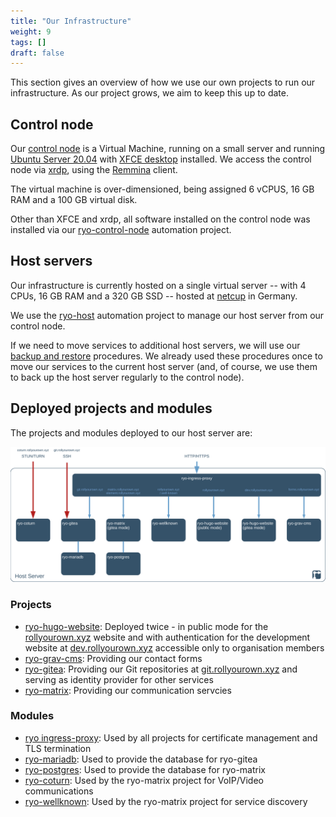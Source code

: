 ```yaml
---
title: "Our Infrastructure"
weight: 9
tags: []
draft: false
---
```

<!-- SPDX-FileCopyrightText: 2022 Wilfred Nicoll <xyzroller@rollyourown.xyz> -->
<!-- SPDX-License-Identifier: CC-BY-SA-4.0 -->

This section gives an overview of how we use our own projects to run our infrastructure. As our project grows, we aim to keep this up to date.

<!--more-->

## Control node

Our [control node](/rollyourown/how_to_use/control_node/) is a Virtual Machine, running on a small server and running [Ubuntu Server 20.04](https://xubuntu.org/) with [XFCE desktop](https://xfce.org/) installed. We access the control node via [xrdp](http://xrdp.org/), using the [Remmina](https://remmina.org/) client.

The virtual machine is over-dimensioned, being assigned 6 vCPUS, 16 GB RAM and a 100 GB virtual disk.

Other than XFCE and xrdp, all software installed on the control node was installed via our [ryo-control-node](/rollyourown/how_to_use/control_node/) automation project.

## Host servers

Our infrastructure is currently hosted on a single virtual server -- with 4 CPUs, 16 GB RAM and a 320 GB SSD -- hosted at [netcup](https://www.netcup.de/) in Germany.

We use the [ryo-host](http://localhost:1313/rollyourown/how_to_use/host_server/) automation project to manage our host server from our control node.

If we need to move services to additional host servers, we will use our [backup and restore](/rollyourown/how_to_use/back_up_and_restore/) procedures. We already used these procedures once to move our services to the current host server (and, of course, we use them to back up the host server regularly to the control node).

## Deployed projects and modules

The projects and modules deployed to our host server are:

![Our Infrastructure](Our_Infrastructure.svg)

### Projects

- [ryo-hugo-website](/rollyourown/projects/ryo-hugo-website/): Deployed twice - in public mode for the [rollyourown.xyz](https://rollyourown.xyz) website and with authentication for the development website at [dev.rollyourown.xyz](https://dev.rollyourown.xyz) accessible only to organisation members
- [ryo-grav-cms](/rollyourown/projects/ryo-grav-cms/): Providing our contact forms
- [ryo-gitea](/rollyourown/projects/ryo-gitea/): Providing our Git repositories at [git.rollyourown.xyz](https://git.rollyourown.xyz) and serving as identity provider for other services
- [ryo-matrix](/rollyourown/projects/ryo-matrix/): Providing our communication servcies

### Modules

- [ryo ingress-proxy](/rollyourown/project_modules/ryo-ingress-proxy/): Used by all projects for certificate management and TLS termination
- [ryo-mariadb](/rollyourown/project_modules/ryo-mariadb/): Used to provide the database for ryo-gitea
- [ryo-postgres](/rollyourown/project_modules/ryo-postgres/): Used to provide the database for ryo-matrix
- [ryo-coturn](/rollyourown/project_modules/ryo-coturn/): Used by the ryo-matrix project for VoIP/Video communications
- [ryo-wellknown](/rollyourown/project_modules/ryo-wellknown/): Used by the ryo-matrix project for service discovery
